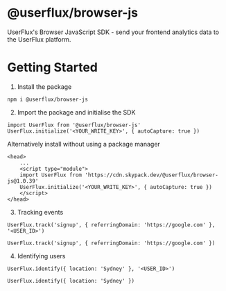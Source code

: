 # @userflux/browser-js
UserFlux's Browser JavaScript SDK - send your frontend analytics data to the UserFlux platform.

# Getting Started
1. Install the package
```
npm i @userflux/browser-js
```

2. Import the package and initialise the SDK
```
import UserFlux from '@userflux/browser-js'
UserFlux.initialize('<YOUR_WRITE_KEY>', { autoCapture: true })
```

Alternatively install without using a package manager
```
<head>
    ...
    <script type="module">
    import UserFlux from 'https://cdn.skypack.dev/@userflux/browser-js@1.0.39'
    UserFlux.initialize('<YOUR_WRITE_KEY>', { autoCapture: true })
    </script>
</head>
```

3. Tracking events
```
UserFlux.track('signup', { referringDomain: 'https://google.com' }, '<USER_ID>')
```

```
UserFlux.track('signup', { referringDomain: 'https://google.com' })
```

4. Identifying users
```
UserFlux.identify({ location: 'Sydney' }, '<USER_ID>')
```

```
UserFlux.identify({ location: 'Sydney' })
```
